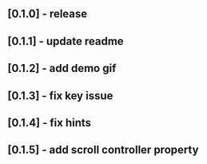 ## [0.1.0] - release
## [0.1.1] - update readme
## [0.1.2] - add demo gif
## [0.1.3] - fix key issue
## [0.1.4] - fix hints
## [0.1.5] - add scroll controller property